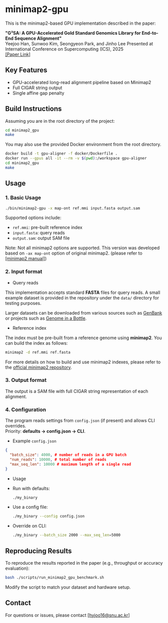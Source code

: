 # minimap2-gpu

This is the minimap2-based GPU implementation described in the paper:

**"G³SA: A GPU-Accelerated Gold Standard Genomics Library for End-to-End Sequence Alignment"**  
Yeejoo Han, Sunwoo Kim, Seongyeon Park, and Jinho Lee
Presented at International Conference on Supercomputing (ICS), 2025  
[[Paper Link]](https://dl.acm.org/doi/10.1145/3721145.3729516)


## Key Features

* GPU-accelerated long-read alignment pipeline based on Minimap2
* Full CIGAR string output
* Single affine gap penalty 

## Build Instructions

Assuming you are in the root directory of the project:

```bash
cd minimap2_gpu
make
````

You may also use the provided Docker environment from the root directory.

```bash
docker build -t gpu-aligner -f docker/Dockerfile .
docker run --gpus all -it --rm -v $(pwd):/workspace gpu-aligner
cd minimap2_gpu
make
```

## Usage

### 1. Basic Usage

```bash
./bin/minimap2-gpu -x map-ont ref.mmi input.fasta output.sam
```

Supported options include:

* `ref.mmi`: pre-built reference index
* `input.fasta`: query reads
* `output.sam`: output SAM file

Note: Not all minimap2 options are supported. This version was developed based on `-ax map-ont` option of original minimap2. (please refer to [[minimap2 manual]](https://github.com/lh3/minimap2))

### 2. Input format

* Query reads

This implementation accepts standard **FASTA** files for query reads.
A small example dataset is provided in the repository under the `data/` directory for testing purposes.

Larger datasets can be downloaded from various sources such as [GenBank](https://www.ncbi.nlm.nih.gov/genbank/) or projects such as [Genome in a Bottle](https://www.nist.gov/programs-projects/genome-bottle). 

* Reference index
  
The index must be pre-built from a reference genome using **minimap2**. You can build the index as follows:

```bash
minimap2 -d ref.mmi ref.fasta
```

For more details on how to build and use minimap2 indexes, please refer to the [official minimap2 repository](https://github.com/lh3/minimap2).


### 3. Output format
The output is a SAM file with full CIGAR string representation of each alignment.

### 4. Configuration
The program reads settings from `config.json` (if present) and allows CLI overrides.  
Priority: **defaults → config.json → CLI**.

* Example `config.json`
```json
{
  "batch_size": 4000, # number of reads in a GPU batch
  "num_reads": 10000, # total number of reads
  "max_seq_len": 10000 # maximum length of a single read
}
```

* Usage
- Run with defaults:  
  ```bash
  ./my_binary
  ```
- Use a config file:  
  ```bash
  ./my_binary --config config.json
  ```
- Override on CLI:  
  ```bash
  ./my_binary --batch_size 2000 --max_seq_len=5000
  ```

## Reproducing Results

To reproduce the results reported in the paper (e.g., throughput or accuracy evaluation):

```bash
bash ./scripts/run_minimap2_gpu_benchmark.sh
```

Modify the script to match your dataset and hardware setup.

## Contact

For questions or issues, please contact \[[hyjoo16@snu.ac.kr](mailto:hyjoo16@snu.ac.kr)]


